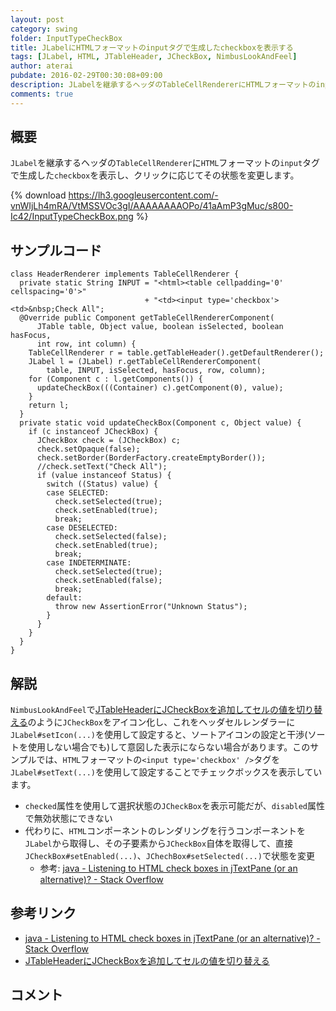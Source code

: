 ```yaml
---
layout: post
category: swing
folder: InputTypeCheckBox
title: JLabelにHTMLフォーマットのinputタグで生成したcheckboxを表示する
tags: [JLabel, HTML, JTableHeader, JCheckBox, NimbusLookAndFeel]
author: aterai
pubdate: 2016-02-29T00:30:08+09:00
description: JLabelを継承するヘッダのTableCellRendererにHTMLフォーマットのinputタグで生成したcheckboxを表示し、クリックに応じてその状態を変更します。
comments: true
---
```

## 概要
`JLabel`を継承するヘッダの`TableCellRenderer`に`HTML`フォーマットの`input`タグで生成した`checkbox`を表示し、クリックに応じてその状態を変更します。

{% download https://lh3.googleusercontent.com/-vnWIjLh4mRA/VtMSSVOc3gI/AAAAAAAAOPo/41aAmP3gMuc/s800-Ic42/InputTypeCheckBox.png %}

## サンプルコード
<pre class="prettyprint"><code>class HeaderRenderer implements TableCellRenderer {
  private static String INPUT = "&lt;html&gt;&lt;table cellpadding='0' cellspacing='0'&gt;"
                              + "&lt;td&gt;&lt;input type='checkbox'&gt;&lt;td&gt;&amp;nbsp;Check All";
  @Override public Component getTableCellRendererComponent(
      JTable table, Object value, boolean isSelected, boolean hasFocus,
      int row, int column) {
    TableCellRenderer r = table.getTableHeader().getDefaultRenderer();
    JLabel l = (JLabel) r.getTableCellRendererComponent(
        table, INPUT, isSelected, hasFocus, row, column);
    for (Component c : l.getComponents()) {
      updateCheckBox(((Container) c).getComponent(0), value);
    }
    return l;
  }
  private static void updateCheckBox(Component c, Object value) {
    if (c instanceof JCheckBox) {
      JCheckBox check = (JCheckBox) c;
      check.setOpaque(false);
      check.setBorder(BorderFactory.createEmptyBorder());
      //check.setText("Check All");
      if (value instanceof Status) {
        switch ((Status) value) {
        case SELECTED:
          check.setSelected(true);
          check.setEnabled(true);
          break;
        case DESELECTED:
          check.setSelected(false);
          check.setEnabled(true);
          break;
        case INDETERMINATE:
          check.setSelected(true);
          check.setEnabled(false);
          break;
        default:
          throw new AssertionError("Unknown Status");
        }
      }
    }
  }
}
</code></pre>

## 解説
`NimbusLookAndFeel`で[JTableHeaderにJCheckBoxを追加してセルの値を切り替える](http://ateraimemo.com/Swing/TableHeaderCheckBox.html)のように`JCheckBox`をアイコン化し、これをヘッダセルレンダラーに`JLabel#setIcon(...)`を使用して設定すると、ソートアイコンの設定と干渉(ソートを使用しない場合でも)して意図した表示にならない場合があります。このサンプルでは、`HTML`フォーマットの`<input type='checkbox' />`タグを`JLabel#setText(...)`を使用して設定することでチェックボックスを表示しています。

- `checked`属性を使用して選択状態の`JCheckBox`を表示可能だが、`disabled`属性で無効状態にできない
- 代わりに、`HTML`コンポーネントのレンダリングを行うコンポーネントを`JLabel`から取得し、その子要素から`JCheckBox`自体を取得して、直接`JCheckBox#setEnabled(...)`、`JChechBox#setSelected(...)`で状態を変更
    - 参考: [java - Listening to HTML check boxes in jTextPane (or an alternative)? - Stack Overflow](http://stackoverflow.com/questions/7958378/listening-to-html-check-boxes-in-jtextpane-or-an-alternative)

<!-- dummy comment line for breaking list -->

## 参考リンク
- [java - Listening to HTML check boxes in jTextPane (or an alternative)? - Stack Overflow](http://stackoverflow.com/questions/7958378/listening-to-html-check-boxes-in-jtextpane-or-an-alternative)
- [JTableHeaderにJCheckBoxを追加してセルの値を切り替える](http://ateraimemo.com/Swing/TableHeaderCheckBox.html)

<!-- dummy comment line for breaking list -->

## コメント
